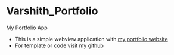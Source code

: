 # Varshith_Portfolio
My Portfolio App
- This is a simple webview application with [my portfolio website](https://Varshithvhegde.github.io)   
- For template or code visit my [github](https://github)
